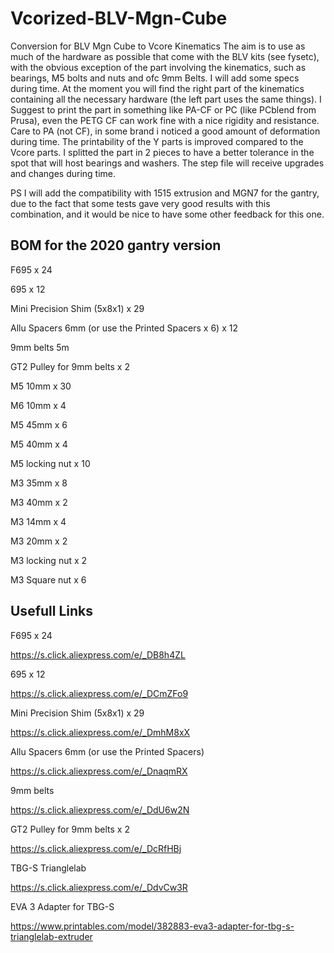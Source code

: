 # Vcorized-BLV-Mgn-Cube
Conversion for BLV Mgn Cube to Vcore Kinematics
The aim is to use as much of the hardware as possible that come with the BLV kits (see fysetc), with the obvious exception of the part involving the kinematics, such as bearings, M5 bolts and nuts and ofc 9mm Belts. I will add some specs during time. At the moment you will find the right part of the kinematics containing all the necessary hardware (the left part uses the same things). I Suggest to print the part in something like PA-CF or PC (like PCblend from Prusa), even the PETG CF can work fine with a nice rigidity and resistance. Care to PA (not CF), in some brand i noticed a good amount of deformation during time. The printability of the Y parts is improved compared to the Vcore parts. I splitted the part in 2 pieces to have a better tolerance in the spot that will host bearings and washers. The step file will receive upgrades and changes during time.

PS I will add the compatibility with 1515 extrusion and MGN7 for the gantry, due to the fact that some tests gave very good results with this combination, and it would be nice to have some other feedback for this one.

## BOM for the 2020 gantry version

F695 x 24

695 x 12

Mini Precision Shim (5x8x1) x 29

Allu Spacers 6mm (or use the Printed Spacers x 6) x 12

9mm belts 5m

GT2 Pulley for 9mm belts x 2

M5 10mm x 30

M6 10mm x 4

M5 45mm x 6

M5 40mm x 4

M5 locking nut x 10

M3 35mm x 8

M3 40mm x 2

M3 14mm x 4

M3 20mm x 2

M3 locking nut x 2

M3 Square nut x 6

## Usefull Links

F695 x 24

https://s.click.aliexpress.com/e/_DB8h4ZL

695 x 12

https://s.click.aliexpress.com/e/_DCmZFo9

Mini Precision Shim (5x8x1) x 29

https://s.click.aliexpress.com/e/_DmhM8xX

Allu Spacers 6mm (or use the Printed Spacers)

https://s.click.aliexpress.com/e/_DnaqmRX

9mm belts

https://s.click.aliexpress.com/e/_DdU6w2N

GT2 Pulley for 9mm belts x 2

https://s.click.aliexpress.com/e/_DcRfHBj

TBG-S Trianglelab

https://s.click.aliexpress.com/e/_DdvCw3R

EVA 3 Adapter for TBG-S

https://www.printables.com/model/382883-eva3-adapter-for-tbg-s-trianglelab-extruder
 
